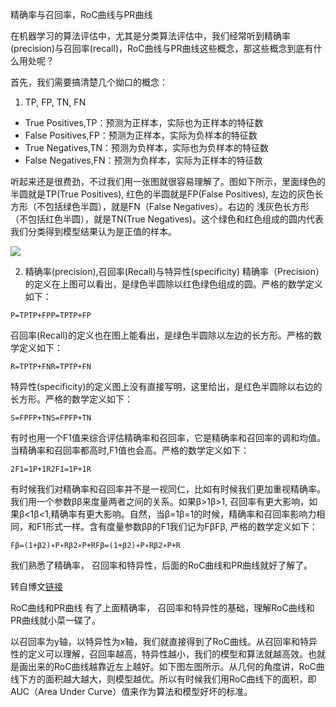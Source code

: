 精确率与召回率，RoC曲线与PR曲线

在机器学习的算法评估中，尤其是分类算法评估中，我们经常听到精确率(precision)与召回率(recall)，RoC曲线与PR曲线这些概念，那这些概念到底有什么用处呢？

首先，我们需要搞清楚几个拗口的概念：

1. TP, FP, TN, FN
* True Positives,TP：预测为正样本，实际也为正样本的特征数
* False Positives,FP：预测为正样本，实际为负样本的特征数
* True Negatives,TN：预测为负样本，实际也为负样本的特征数
* False Negatives,FN：预测为负样本，实际为正样本的特征数

听起来还是很费劲，不过我们用一张图就很容易理解了。图如下所示，里面绿色的半圆就是TP(True Positives), 红色的半圆就是FP(False Positives), 左边的灰色长方形（不包括绿色半圆），就是FN（False Negatives）。右边的 浅灰色长方形（不包括红色半圆），就是TN(True Negatives)。这个绿色和红色组成的圆内代表我们分类得到模型结果认为是正值的样本。


![](http://images2015.cnblogs.com/blog/1042406/201610/1042406-20161024154443875-2037260202.jpg)

2. 精确率(precision),召回率(Recall)与特异性(specificity)
精确率（Precision）的定义在上图可以看出，是绿色半圆除以红色绿色组成的圆。严格的数学定义如下：

```
P=TPTP+FPP=TPTP+FP 

```

召回率(Recall)的定义也在图上能看出，是绿色半圆除以左边的长方形。严格的数学定义如下：


```
R=TPTP+FNR=TPTP+FN 

```

特异性(specificity)的定义图上没有直接写明，这里给出，是红色半圆除以右边的长方形。严格的数学定义如下：

```
S=FPFP+TNS=FPFP+TN 

```

有时也用一个F1值来综合评估精确率和召回率，它是精确率和召回率的调和均值。当精确率和召回率都高时,F1值也会高。严格的数学定义如下：

```
2F1=1P+1R2F1=1P+1R 

```

有时候我们对精确率和召回率并不是一视同仁，比如有时候我们更加重视精确率。我们用一个参数ββ来度量两者之间的关系。如果β>1β>1, 召回率有更大影响，如果β<1β<1,精确率有更大影响。自然，当β=1β=1的时候，精确率和召回率影响力相同，和F1形式一样。含有度量参数ββ的F1我们记为FβFβ, 严格的数学定义如下：


```
Fβ=(1+β2)∗P∗Rβ2∗P+RFβ=(1+β2)∗P∗Rβ2∗P+R 

```

我们熟悉了精确率， 召回率和特异性，后面的RoC曲线和PR曲线就好了解了。



转自博文[链接](http://www.cnblogs.com/pinard/p/5993450.html)

RoC曲线和PR曲线
有了上面精确率， 召回率和特异性的基础，理解RoC曲线和PR曲线就小菜一碟了。

以召回率为y轴，以特异性为x轴，我们就直接得到了RoC曲线。从召回率和特异性的定义可以理解，召回率越高，特异性越小，我们的模型和算法就越高效。也就是画出来的RoC曲线越靠近左上越好。如下图左图所示。从几何的角度讲，RoC曲线下方的面积越大越大，则模型越优。所以有时候我们用RoC曲线下的面积，即AUC（Area Under Curve）值来作为算法和模型好坏的标准。

